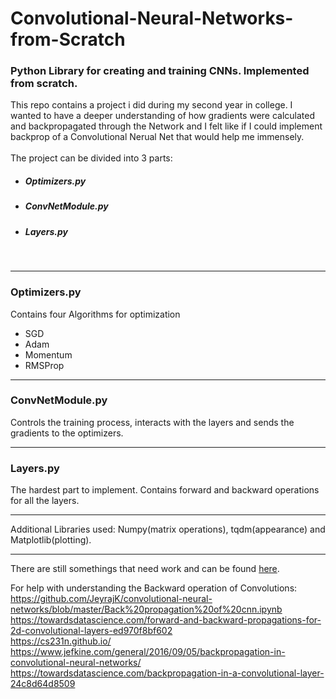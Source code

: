 # Convolutional-Neural-Networks-from-Scratch
### Python Library for creating and training CNNs. Implemented from scratch.


This repo contains a project i did during my second year in college.
I wanted to have a deeper understanding of how gradients were calculated and backpropagated through the Network and I felt like if I could implement backprop of a Convolutional Nerual Net that would help me immensely.<br/> <br/>
The project can be divided into 3 parts:

* ##### **Optimizers.py**
* ##### **ConvNetModule.py**
* ##### **Layers.py**


<br/>

___
### **Optimizers.py**
Contains four Algorithms for optimization
* SGD
* Adam
* Momentum
* RMSProp

___
### **ConvNetModule.py**
Controls the training process, interacts with the layers and sends the gradients to the optimizers.

___
### **Layers.py**
The hardest part to implement. Contains forward and backward operations for all the layers.

___
Additional Libraries used: Numpy(matrix operations), tqdm(appearance) and Matplotlib(plotting).
___

There are still somethings that need work and can be found [here](https://github.com/Cabbagito/Convolutional-Neural-Networks-from-Scratch/issues "Issues").

For help with understanding the Backward operation of Convolutions: <br/>
https://github.com/JeyrajK/convolutional-neural-networks/blob/master/Back%20propagation%20of%20cnn.ipynb <br/>
https://towardsdatascience.com/forward-and-backward-propagations-for-2d-convolutional-layers-ed970f8bf602 <br/>
https://cs231n.github.io/ <br/>
https://www.jefkine.com/general/2016/09/05/backpropagation-in-convolutional-neural-networks/ <br/>
https://towardsdatascience.com/backpropagation-in-a-convolutional-layer-24c8d64d8509
